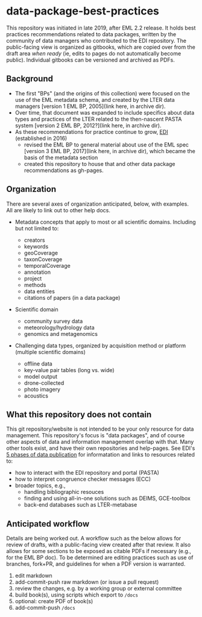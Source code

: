 # data-package-best-practices

This repository was initiated in late 2019, after EML 2.2 release.  It holds best practices recommendations related to data packages, written by the community of data managers who contributed to the EDI repository. The public-facing view is organized as gitbooks, which are copied over from the draft area *when ready* (ie, edits to pages do not automatically become public). Individual gitbooks can be versioned and archived as PDFs.


## Background
- The first "BPs" (and the origins of this collection) were focused on the use of the EML metadata schema, and created by the LTER data managers [version 1 EML BP, 2005](link here, in archive dir). 
- Over time, that document was expanded to include specifics about data types and practices of the LTER related to the then-nascent PASTA system [version 2 EML BP, 2012?](link here, in archive dir).  
- As these recommendations for practice continue to grow, [EDI](https://environmentaldatainitiative.org) (established in 2016) 
  - revised the EML BP to general material about use of the EML spec [version 3 EML BP, 2017](link here, in archive dir), which became the basis of the metadata section 
  - created this repository to house that and other data package recommendations as gh-pages.
  
## Organization
There are several axes of organization anticipated, below, with examples. All are likely to link out to other help docs.

- Metadata concepts that apply to most or all scientific domains. Including but not limited to: 
  - creators
  - keywords
  - geoCoverage 
  - taxonCoverage
  - temporalCoverage
  - annotation
  - project
  - methods
  - data entities
  - citations of papers (in a data package)
  
- Scientific domain 
  - community survey data
  - meteorology/hydrology data
  - genomics and metagenomics
  
- Challenging data types, organized by acquisition method or platform (multiple scientific domains) 
  - offline data
  - key-value pair tables (long vs. wide)
  - model output
  - drone-collected
  - photo imagery
  - acoustics



## What this repository does not contain
This git repository/website is not intended to be your only resource for data management. This repository's focus is "data packages", and of course other aspects of data and information management overlap with that. Many other tools exist, and have their own repositories and help-pages. See EDI's [5 phases of data publication](https://github.com/EDIorg/five_phases_DM) for informatation and links to resources related to:
- how to interact with the EDI repository and portal (PASTA)
- how to interpret congruence checker messages (ECC)
- broader topics, e.g., 
  - handling bibliographic resouces
  - finding and using all-in-one solutions such as DEIMS, GCE-toolbox
  - back-end databases such as LTER-metabase


## Anticipated workflow 
Details are being worked out. A workflow such as the below allows for review of drafts, with a public-facing view created after that review. It also allows for some sections to be exposed as citable PDFs if necessary (e.g., for the EML BP doc). To be determined are editing practices such as use of branches, fork+PR, and guidelines for when a PDF version is warranted.
1. edit markdown
1. add-commit-push raw markdown (or issue a pull request)
1. review the changes, e.g. by a working group or external committee
1. build book(s), using scripts which export to `/docs`
1. optional: create PDF of book(s)
1. add-commit-push `/docs`
